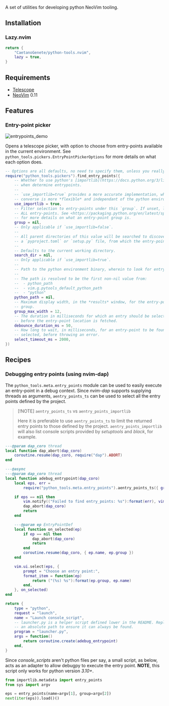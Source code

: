A set of utilities for developing python NeoVim tooling.

## Installation

### Lazy.nvim

```lua
return {
	"CaetanoGenete/python-tools.nvim",
	lazy = true,
}
```

## Requirements

- [Telescope](https://github.com/nvim-telescope/telescope.nvim)
- [NeoVim](https://github.com/neovim/neovim) 0.11

## Features

### Entry-point picker

![entrypoints_demo](./docs/assets/pick_entrypoints_demo.gif)

Opens a telescope picker, with option to choose from entry-points available in
the current environment. See `python_tools.pickers.EntryPointPickerOptions` for
more details on what each option does.

```lua
-- Options are all defaults, no need to specify them, unless you really want to.
require("python_tools.pickers").find_entry_points({
	-- Whether to use python's [importlib](https://docs.python.org/3/library/importlib.html) module
	-- when determine entrypoints.
	--
	-- `use_importlib=true` provides a more accurate implementation, while the
	-- converse is more *flexible* and independant of the python environment.
	use_importlib = true,
	-- Filter selection to entry-points under this `group`. If unset, looks for
	-- ALL entry-points. See <https://packaging.python.org/en/latest/specifications/entry-points/#data-model>
	-- for more details on what an entry-point group is.
	group = nil,
	-- Only applicable if `use_importlib=false`.
	--
	-- All parent directories of this value will be searched to discover either
	-- a `pyproject.toml` or `setup.py` file, from which the entry-points will be read.
	--
	-- Defaults to the current working directory.
	search_dir = nil,
	-- Only applicable if `use_importlib=true`.
	--
	-- Path to the python environment binary, wherein to look for entry-points.
	--
	-- The path is resolved to be the first non-nil value from:
	--  - python_path
	--  - vim.g.pytools_default_python_path
	--  - "python"
	python_path = nil,
	-- Maximum display width, in the *results* window, for the entry-point
	-- group.
	group_max_width = 12,
	-- The duration in milliseconds for which an entry should be selected,
	-- before the entry-point location is fetched.
	debounce_duration_ms = 50,
	-- How long to wait, in milliseconds, for an entry-point to be found once
	-- selected, before throwing an error.
	select_timeout_ms = 2000,
})
```

## Recipes

### Debugging entry points (using nvim-dap)

The `python_tools.meta.entry_points` module can be used to easily execute an
entry-point in a debug context. Since _nvim-dap_ supports supplying threads as
arguments, `aentry_points_ts` can be used to select all the entry points defined
by the project.

> [!NOTE] `aentry_points_ts` vs `aentry_points_importlib`
>
> Here it is preferable to use `aentry_points_ts` to limit the returned entry
> points to those defined by the project. `aentry_points_importlib` will also
> list console scripts provided by _setuptools_ and _black_, for example.

```lua
---@param dap_coro thread
local function dap_abort(dap_coro)
	coroutine.resume(dap_coro, require("dap").ABORT)
end

---@async
---@param dap_coro thread
local function adebug_entrypoint(dap_coro)
	local eps, err =
		require("python_tools.meta.entry_points").aentry_points_ts({ group = "console_scripts" })

	if eps == nil then
		vim.notify(("Failed to find entry_points: %s"):format(err), vim.log.levels.ERROR)
		dap_abort(dap_coro)
		return
	end

	---@param ep EntryPointDef
	local function on_selected(ep)
		if ep == nil then
			dap_abort(dap_coro)
			return
		end
		coroutine.resume(dap_coro, { ep.name, ep.group })
	end

	vim.ui.select(eps, {
		prompt = "Choose an entry point:",
		format_item = function(ep)
			return ("(%s) %s"):format(ep.group, ep.name)
		end,
	}, on_selected)
end

return {
	type = "python",
	request = "launch",
	name = "Launch console_script",
	-- launcher.py is a helper script defined lower in the README. Replace with
	-- an absolute path to ensure it can always be found.
	program = "launcher.py",
	args = function()
		return coroutine.create(adebug_entrypoint)
	end,
}
```

Since _console_scripts_ aren't python files per say, a small script, as below,
acts as an adapter to allow debugpy to execute the entry point. **NOTE**, this
script only works for python version _3.10+_.

```python
from importlib.metadata import entry_points
from sys import argv

eps = entry_points(name=argv[1], group=argv[2])
next(iter(eps)).load()()
```
